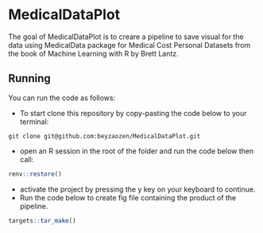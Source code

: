 # MedicalDataPlot

<!-- badges: start -->
<!-- badges: end -->

The goal of MedicalDataPlot is to creare a pipeline to save visual for the data using MedicalData package for Medical Cost Personal Datasets from the book of Machine Learning with R by Brett Lantz. 


## Running

You can run the code as follows:

- To start clone this repository by copy-pasting the code below to your terminal:
```
git clone git@github.com:beyzaozen/MedicalDataPlot.git
```
- open an R session in the root of the folder and run the code below then call:

``` r
renv::restore()
```
- activate the project by pressing the y key on your keyboard to continue. 
- Run the code below to create fig file containing the product of the pipeline. 
``` r
targets::tar_make()
``` 
